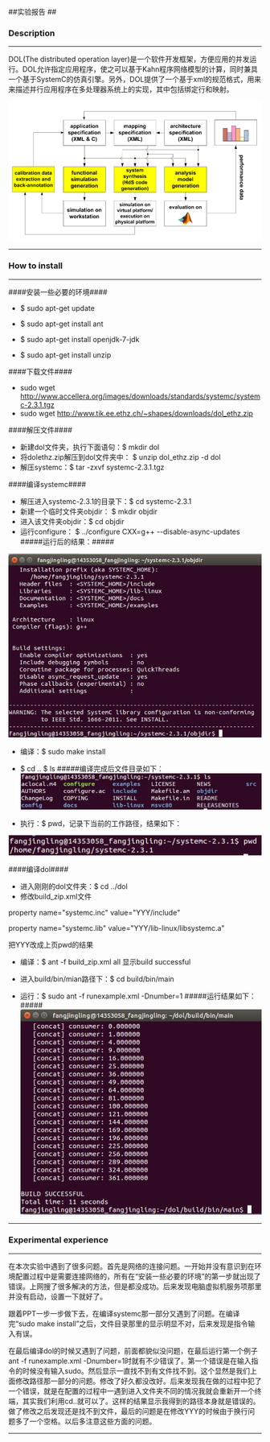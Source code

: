 ##实验报告 ##
### Description ###
***
DOL(The distributed operation layer)是一个软件开发框架，方便应用的并发运行。DOL允许指定应用程序，使之可以基于Kahn程序网络模型的计算，同时兼具一个基于SystemC的仿真引擎。另外，DOL提供了一个基于xml的规范格式，用来来描述并行应用程序在多处理器系统上的实现，其中包括绑定行和映射。

![1.png](1.png)
*** 
### How to install ###
***
####安装一些必要的环境####
* $		sudo apt-get update 
   
* $		sudo apt-get install ant

* $ 	sudo apt-get install openjdk-7-jdk

* $		sudo apt-get install unzip

####下载文件####

* sudo wget http://www.accellera.org/images/downloads/standards/systemc/systemc-2.3.1.tgz
* sudo wget http://www.tik.ee.ethz.ch/~shapes/downloads/dol_ethz.zip

####解压文件####
* 新建dol文件夹，执行下面语句：$	mkdir dol
* 将dolethz.zip解压到dol文件夹中：
    $	  unzip dol_ethz.zip -d dol
* 解压systemc：$	tar -zxvf systemc-2.3.1.tgz

####编译systemc####
* 解压进入systemc-2.3.1的目录下：$	cd systemc-2.3.1
* 新建一个临时文件夹objdir：  $	mkdir objdir
* 进入该文件夹objdir：$	cd objdir
* 运行configure： $	../configure CXX=g++ --disable-async-updates
#####运行后的结果：#####

![2.jpg](2.jpg)

* 编译：$	sudo make install
* $ cd .. $ ls
#####编译完成后文件目录如下：
![3.jpg](3.jpg)

* 执行：$	pwd，记录下当前的工作路径，结果如下：

![4.png](4.png)

####编译dol####
* 进入刚刚的dol文件夹：$	cd ../dol
* 修改build_zip.xml文件

property name="systemc.inc" value="YYY/include"

property name="systemc.lib" value="YYY/lib-linux/libsystemc.a"

把YYY改成上页pwd的结果

* 编译：$	ant -f build_zip.xml all
显示build successful

* 进入build/bin/mian路径下：$	cd build/bin/main
* 运行：$	sudo ant -f runexample.xml -Dnumber=1
#####运行结果如下：#####
![5.png](5.png)
***
### Experimental experience ###
***
在本次实验中遇到了很多问题。首先是网络的连接问题。一开始并没有意识到在环境配置过程中是需要连接网络的，所有在“安装一些必要的环境”的第一步就出现了错误。上网搜了很多解决的方法，但是都没成功。后来发现电脑虚拟机服务项那里并没有启动，设置一下就好了。

跟着PPT一步一步做下去，在编译systemc那一部分又遇到了问题。在编译完“sudo make install”之后，文件目录那里的显示明显不对，后来发现是指令输入有误。

在最后编译dol的时候又遇到了问题，前面都貌似没问题，在最后运行第一个例子ant -f runexample.xml -Dnumber=1时就有不少错误了。第一个错误是在输入指令的时候没有输入sudo。然后显示一直找不到有文件找不到。这个显然是我们上面修改路径那一部分的问题。修改了好久都没改好。后来发现我在做的过程中犯了一个错误，就是在配置的过程中一遇到进入文件夹不同的情况我就会重新开一个终端，其实我们利用cd..就可以了。这样的结果显示我得到的路径本身就是错误的。做了修改之后发现还是找不到文件，最后的问题是在修改YYY的时候由于换行问题多了一个空格。以后多注意这些方面的问题。


***
